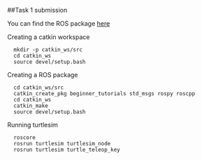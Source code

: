 ##Task 1 submission

You can find the ROS package [here](https://github.com/Adhi1904/Learn-ROS/tree/main/TASK_1/Data)

Creating a catkin workspace
      
      mkdir -p catkin_ws/src
      cd catkin_ws
      source devel/setup.bash

Creating a ROS package
      
      cd catkin_ws/src  
      catkin_create_pkg beginner_tutorials std_msgs rospy roscpp  
      cd catkin_ws
      catkin_make
      source devel/setup.bash

Running turtlesim
      
      roscore  
      rosrun turtlesim turtlesim_node  
      rosrun turtlesim turtle_teleop_key




